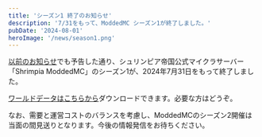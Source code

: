 ```yaml
---
title: 'シーズン1 終了のお知らせ'
description: '7/31をもって、ModdedMC シーズン1が終了しました。'
pubDate: '2024-08-01'
heroImage: '/news/season1.png'
---
```


[以前のお知らせ](/news/season-1)でも予告した通り、シュリンピア帝国公式マイクラサーバー「Shrimpia ModdedMC」のシーズン1が、2024年7月31日をもって終了しました。

[ワールドデータはこちらから](https://media.shrimpia.network/moddedmc/season1/world.zip)ダウンロードできます。必要な方はどうぞ。

なお、需要と運営コストのバランスを考慮し、ModdedMCのシーズン2開催は当面の間見送りとなります。今後の情報発信をお待ちください。
